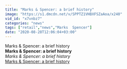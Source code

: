 ```yaml
---
title: "Marks & Spencer: a brief history"
image: "https://s1.dmcdn.net/v/SPPTZ1VHBXFSZaAoa/x240"
vid_id: "x7vnbz7"
categories: "news"
tags: ["retail","news","Marks  Spencer"]
date: "2020-08-28T12:06:04+03:00"
---
```

Marks &amp; Spencer: a brief history<br><b>Marks & Spencer: a brief history</b><br> <i>Marks & Spencer: a brief history</i><br> <u>Marks & Spencer: a brief history</u>
